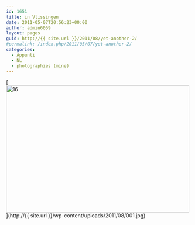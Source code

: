 ```yaml
---
id: 1651
title: in Vlissingen
date: 2011-05-07T20:56:23+00:00
author: admin6059
layout: pages
guid: http://{{ site.url }}/2011/08/yet-another-2/
#permalink: /index.php/2011/05/07/yet-another-2/
categories:
  - Appunti
  - NL
  - photographies (mine)
---
```

[<img class="aligncenter wp-image-3781" src="http://{{ site.url }}/wp-content/uploads/2011/05/16.jpg" alt="16" width="500" height="348" srcset="http://{{ site.url }}/wp-content/uploads/2011/05/16.jpg 800w, http://{{ site.url }}/wp-content/uploads/2011/05/16-300x209.jpg 300w, http://{{ site.url }}/wp-content/uploads/2011/05/16-768x534.jpg 768w" sizes="(max-width: 500px) 100vw, 500px" />](http://{{ site.url }}/wp-content/uploads/2011/08/001.jpg)